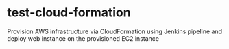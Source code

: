 # test-cloud-formation
Provision AWS infrastructure via CloudFormation using Jenkins pipeline and deploy web instance on the provisioned EC2 instance
